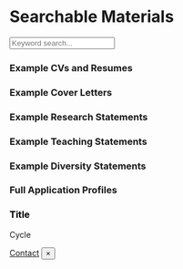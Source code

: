 
# Searchable Materials

<div class="grid-container">
  <div class="grid-x grid-padding-x">
    <div class="cell">
      <input type="text" id="search" placeholder="Keyword search...">
    </div>
  </div>

  <div class="grid-x grid-padding-x">
    <div class="cell">
      <div id="tagContainer"></div>
    </div>
  </div>

  <h3>Example CVs and Resumes</h3>
  <div class="grid-x grid-margin-x small-up-1 medium-up-2 large-up-3" id="resumesCvs">
    <!-- Dynamic Content -->
  </div>

  <h3>Example Cover Letters</h3>
  <div class="grid-x grid-margin-x small-up-1 medium-up-2 large-up-3" id="coverLetters">
    <!-- Dynamic Content -->
  </div>

  <h3>Example Research Statements</h3>
  <div class="grid-x grid-margin-x small-up-1 medium-up-2 large-up-3" id="researchStatements">
    <!-- Dynamic Content -->
  </div>

  <h3>Example Teaching Statements</h3>
  <div class="grid-x grid-margin-x small-up-1 medium-up-2 large-up-3" id="teachingStatements">
    <!-- Dynamic Content -->
  </div>

  <h3 id="Diversity Statements"> Example Diversity Statements</h3>
  <div class="grid-x grid-margin-x small-up-1 medium-up-2 large-up-3" id="diversityStatements">
    <!-- Dynamic Content -->
  </div>


  <h3>Full Application Profiles</h3>

  <div class="grid-x grid-margin-x small-up-1 medium-up-2 large-up-3" id="peopleContent">
    <!-- Dynamic Content -->
  </div>
</div>

<!-- Modal for Detailed Info -->
<div class="reveal" id="exampleModal1" data-reveal>
  <h3 id="modalTitle" style="color: black;">Title</h3>
  <p id="modalCycle">Cycle</p>
  <img src="" alt="Profile Image" id="modalImage" style="display: none;" class=smallheadshot>
  <div id="modalContent"></div>
  <div id="timeline"></div> <!-- Add this div for the timeline -->
  <a href="" id="modalContactLink" class="button">Contact</a>
  <button class="close-button" data-close aria-label="Close modal" type="button">
    <span aria-hidden="true">&times;</span>
  </button>
</div>
